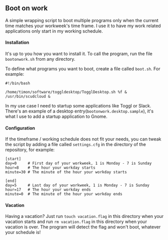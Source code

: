 Boot on work
------------

A simple wrapping script to boot multiple programs only when the current time matches your workweek's time frame. I use it to have my work related applications only start in my working schedule.

#### Installation

It's up to you how you want to install it. To call the program, run the file `bootonwork.sh` from any directory.

To define what programs you want to boot, create a file called `boot.sh`. For example:

```
#!/bin/bash

/home/timon/software/toggldesktop/TogglDesktop.sh %f &
/usr/bin/scudcloud &
```

In my use case I need to startup some applications like Toggl or Slack. There's an example of a desktop entry(`bootonwork.desktop.sample`), it's what I use to add a startup application to Gnome. 

#### Configuration

If the timeframe / working schedule does not fit your needs, you can tweak the script by adding a file called `settings.cfg` in the directory of the repository, for example: 

```
[start]
day=0     # First day of your workweek, 1 is Monday - 7 is Sunday
hour=8    # The hour your workday starts
minute=30 # The minute of the hour your workday starts

[end]
day=5     # Last day of your workweek, 1 is Monday - 7 is Sunday
hour=17   # The hour your workday ends
minute=0  # The minute of the hour your workday ends
```
#### Vacation

Having a vacation? Just run `touch vacation.flag` in this directory when your vacation starts and run `rm vacation.flag` in this directory when your vacation is over. The program will detect the flag and won't boot, whatever your schedule is!
